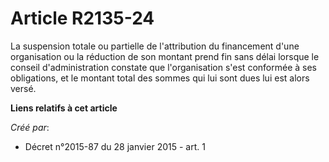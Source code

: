 # Article R2135-24

La suspension totale ou partielle de l'attribution du financement d'une organisation ou la réduction de son montant prend fin
sans délai lorsque le conseil d'administration constate que l'organisation s'est conformée à ses obligations, et le montant
total des sommes qui lui sont dues lui est alors versé.

**Liens relatifs à cet article**

_Créé par_:

  - Décret n°2015-87 du 28 janvier 2015 - art. 1
